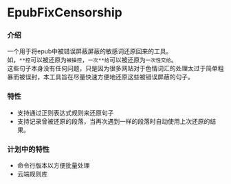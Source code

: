 # EpubFixCensorship
### 介绍
一个用于将epub中被错误屏蔽屏蔽的敏感词还原回来的工具。  
如，`**控`可以被还原为`被操控`，`一次**给`可以被还原为`一次性交给`。  
这些句子本身没有任何问题，只是因为很多网站对于色情词汇的处理太过于简单粗暴而被误封，本工具旨在尽量快速方便地还原这些被错误屏蔽的句子。  


### 特性
- 支持通过正则表达式规则来还原句子
- 支持记录曾被还原的段落，当再次遇到一样的段落时自动使用上次还原的结果。

### 计划中的特性
- 命令行版本以方便批量处理
- 云端规则库